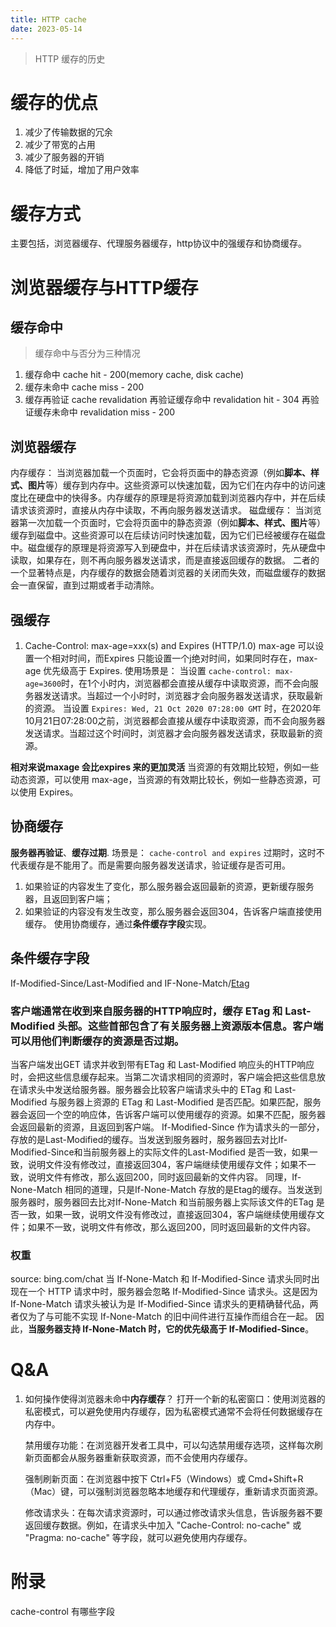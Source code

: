 ```yaml
---
title: HTTP cache
date: 2023-05-14
---
```



> HTTP 缓存的历史 

# 缓存的优点
1. 减少了传输数据的冗余
2. 减少了带宽的占用
3. 减少了服务器的开销
4. 降低了时延，增加了用户效率

# 缓存方式
主要包括，浏览器缓存、代理服务器缓存，http协议中的强缓存和协商缓存。


# 浏览器缓存与HTTP缓存

## 缓存命中
> 缓存命中与否分为三种情况
1. 缓存命中 cache hit - 200(memory cache, disk cache)
2. 缓存未命中 cache miss - 200
3. 缓存再验证 cache revalidation
    再验证缓存命中 revalidation hit - 304
    再验证缓存未命中 revalidation miss - 200


## 浏览器缓存
内存缓存：
    当浏览器加载一个页面时，它会将页面中的静态资源（例如**脚本、样式、图片**等）缓存到内存中。这些资源可以快速加载，因为它们在内存中的访问速度比在硬盘中的快得多。内存缓存的原理是将资源加载到浏览器内存中，并在后续请求该资源时，直接从内存中读取，不再向服务器发送请求。
磁盘缓存：
    当浏览器第一次加载一个页面时，它会将页面中的静态资源（例如**脚本、样式、图片**等）缓存到磁盘中。这些资源可以在后续访问时快速加载，因为它们已经被缓存在磁盘中。磁盘缓存的原理是将资源写入到硬盘中，并在后续请求该资源时，先从硬盘中读取，如果存在，则不再向服务器发送请求，而是直接返回缓存的数据。
二者的一个显著特点是，内存缓存的数据会随着浏览器的关闭而失效，而磁盘缓存的数据会一直保留，直到过期或者手动清除。

## 强缓存
1. Cache-Control: max-age=xxx(s) and Expires (HTTP/1.0)
max-age 可以设置一个相对时间，而Expires 只能设置一个j绝对时间，如果同时存在，max-age 优先级高于 Expires.
使用场景是：
当设置 `cache-control: max-age=3600`时，在1个小时内，浏览器都会直接从缓存中读取资源，而不会向服务器发送请求。当超过一个小时时，浏览器才会向服务器发送请求，获取最新的资源。
当设置 `Expires: Wed, 21 Oct 2020 07:28:00 GMT` 时，在2020年10月21日07:28:00之前，浏览器都会直接从缓存中读取资源，而不会向服务器发送请求。当超过这个时间时，浏览器才会向服务器发送请求，获取最新的资源。

**相对来说maxage 会比expires 来的更加灵活**
当资源的有效期比较短，例如一些动态资源，可以使用 max-age，当资源的有效期比较长，例如一些静态资源，可以使用 Expires。

## 协商缓存
**服务器再验证**、**缓存过期**.
场景是：
`cache-control and expires` 过期时，这时不代表缓存是不能用了。而是需要向服务器发送请求，验证缓存是否可用。
1. 如果验证的内容发生了变化，那么服务器会返回最新的资源，更新缓存服务器，且返回到客户端；
2. 如果验证的内容没有发生改变，那么服务器会返回304，告诉客户端直接使用缓存。
使用协商缓存，通过**条件缓存字段**实现。

## 条件缓存字段

If-Modified-Since/Last-Modified and IF-None-Match/[Etag](https://developer.mozilla.org/en-US/docs/Web/HTTP/Headers/ETag)

### 客户端通常在收到来自服务器的HTTP响应时，缓存 ETag 和 Last-Modified 头部。这些首部包含了有关服务器上资源版本信息。客户端可以用他们判断缓存的资源是否过期。
当客户端发出GET 请求并收到带有ETag 和 Last-Modified 响应头的HTTP响应时，会把这些信息缓存起来。当第二次请求相同的资源时，客户端会把这些信息放在请求头中发送给服务器。服务器会比较客户端请求头中的 ETag 和 Last-Modified 与服务器上资源的 ETag 和 Last-Modified 是否匹配。如果匹配，服务器会返回一个空的响应体，告诉客户端可以使用缓存的资源。如果不匹配，服务器会返回最新的资源，且返回到客户端。
    If-Modified-Since 作为请求头的一部分，存放的是Last-Modified的缓存。当发送到服务器时，服务器回去对比If-Modified-Since和当前服务器上的实际文件的Last-Modified 是否一致，如果一致，说明文件没有修改过，直接返回304，客户端继续使用缓存文件；如果不一致，说明文件有修改，那么返回200，同时返回最新的文件内容。
    同理，If-None-Match 相同的道理，只是If-None-Match 存放的是Etag的缓存。当发送到服务器时，服务器回去比对If-None-Match 和当前服务器上实际该文件的ETag 是否一致，如果一致，说明文件没有修改过，直接返回304，客户端继续使用缓存文件；如果不一致，说明文件有修改，那么返回200，同时返回最新的文件内容。

### 权重
source: bing.com/chat
当 If-None-Match 和 If-Modified-Since 请求头同时出现在一个 HTTP 请求中时，服务器会忽略 If-Modified-Since 请求头。这是因为 If-None-Match 请求头被认为是 If-Modified-Since 请求头的更精确替代品，两者仅为了与可能不实现 If-None-Match 的旧中间件进行互操作而组合在一起。
因此，**当服务器支持 If-None-Match 时，它的优先级高于 If-Modified-Since**。

# Q&A

1. 如何操作使得浏览器未命中**内存缓存**？
    打开一个新的私密窗口：使用浏览器的私密模式，可以避免使用内存缓存，因为私密模式通常不会将任何数据缓存在内存中。

    禁用缓存功能：在浏览器开发者工具中，可以勾选禁用缓存选项，这样每次刷新页面都会从服务器重新获取资源，而不会使用内存缓存。

    强制刷新页面：在浏览器中按下 Ctrl+F5（Windows）或 Cmd+Shift+R（Mac）键，可以强制浏览器忽略本地缓存和代理缓存，重新请求页面资源。

    修改请求头：在每次请求资源时，可以通过修改请求头信息，告诉服务器不要返回缓存数据。例如，在请求头中加入 "Cache-Control: no-cache" 或 "Pragma: no-cache" 等字段，就可以避免使用内存缓存。


# 附录
cache-control 有哪些字段
